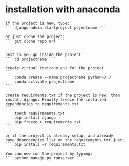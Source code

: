 # installation with anaconda

    if the project is new, type:
    ``` django-admin startproject pojectname ```

    or just clone the project:
    ``` git clone repo url ```


    next is you go inside the project
    ``` cd projectname ```

    create virtual invironm,ent for the project
    ```
        conda create --name projectname python=3.7
        conda activate projectname
    ```

    create requirments.txt if the project is new, then
    install django. Finally freeze the installed
    dependencies to requirements.txt
    ```
        touch requirements.txt
        pip install django
        pip freeze > requirements.txt
    ```
    
    or if the project is already setup, and already
    have dependencies list on the requirements.txt just:
    ``` pip install -r requirements.txt ```

    You can now run the project by typing:
    ``` python manage.py runserver ```
